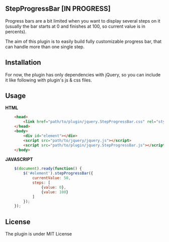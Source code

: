 ## StepProgressBar [IN PROGRESS]

Progress bars are a bit limited when you want to display several steps on it (usually the bar starts at 0 and finishes at 100, so current value is in percents).

The aim of this plugin is to easily build fully customizable progress bar, that can handle more than one single step.

## Installation

For now, the plugin has only dependencies with jQuery, so you can include it like following with plugin's js & css files.

## Usage

**HTML**
```html
    <head>
        <link href="path/to/plugin/jquery.StepProgressBar.css" rel="stylesheet">
    </head>
    <body>
        <div id="element"></div>
        <script src="path/to/jquery/jquery.js"></script>
        <script src="path/to/plugin/jquery.StepProgressBar.js"></script>
    </body>
```

**JAVASCRIPT**
```javascript
    $(document).ready(function() {
        $('#element').stepProgressBar({
            currentValue: 50,
            steps: [
                {value: 0},
                {value: 100}
            ]
        });
    });
```

## License

The plugin is under MIT License
